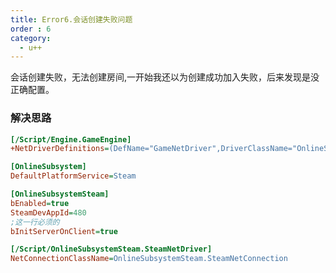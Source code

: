 ```yaml
---
title: Error6.会话创建失败问题
order : 6
category:
  - u++
---
```


<chatmessage avatar="../../assets/emoji/kclr.png" :avatarWidth="40">
会话创建失败，无法创建房间,一开始我还以为创建成功加入失败，后来发现是没正确配置。
</chatmessage>

### 解决思路

```ini
[/Script/Engine.GameEngine]
+NetDriverDefinitions=(DefName="GameNetDriver",DriverClassName="OnlineSubsystemSteam.SteamNetDriver",DriverClassNameFallback="OnlineSubsystemUtils.IpNetDriver")

[OnlineSubsystem]
DefaultPlatformService=Steam

[OnlineSubsystemSteam]
bEnabled=true
SteamDevAppId=480
;这一行必须的
bInitServerOnClient=true

[/Script/OnlineSubsystemSteam.SteamNetDriver]
NetConnectionClassName=OnlineSubsystemSteam.SteamNetConnection
```
